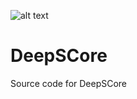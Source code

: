 ![alt text](https://github.com/pabloswfly/DeepSCore/blob/main/logo.png?raw=true)

# DeepSCore
Source code for DeepSCore
